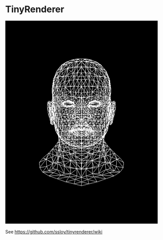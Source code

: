 TinyRenderer
============
![models/african_head.obj.png](https://github.com/stisa/tinyrenderer/blob/master/models/african_head.obj.png)

See https://github.com/ssloy/tinyrenderer/wiki